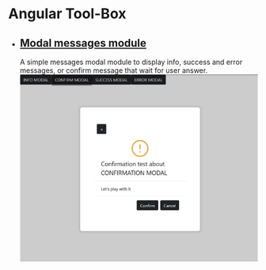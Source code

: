 # Angular Tool-Box

- ## [Modal messages module](https://github.com/LaurentLoi/Tool-Box/tree/main/src/app/modules/modal-messages)

    A simple messages modal module to display info, success and error messages, or confirm message that wait for user answer.
    ![modal-demo](src/assets/images/modal-demo.jpg)
